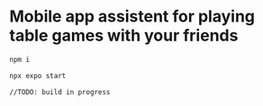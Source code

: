 # Mobile app assistent for playing table games with your friends

```sh
npm i

npx expo start

//TODO: build in progress
```
